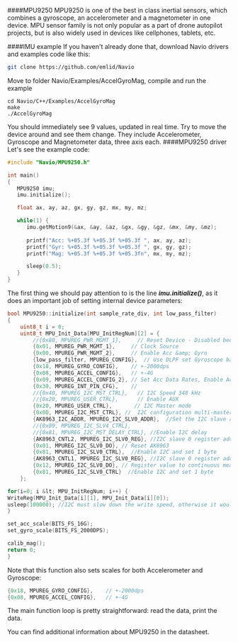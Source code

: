 
####MPU9250
MPU9250 is one of the best in class inertial sensors, which combines a gyroscope, an accelerometer and a magnetometer in one device. MPU sensor family is not only popular as a part of drone autopilot projects, but is also widely used in devices like cellphones, tablets, etc.

####IMU example
If you haven't already done that, download Navio drivers and examples code like this:

```bash
git clone https://github.com/emlid/Navio
```

Move to folder Navio/Examples/AccelGyroMag, compile and run the example

```
cd Navio/C++/Examples/AccelGyroMag
make 
./AccelGyroMag
```

You should immediately see 9 values, updated in real time. Try to move the device around and see them change. They include Accelerometer, Gyroscope and Magnetometer data, three axis each.
####MPU9250 driver
Let's see the example code:

```c
#include "Navio/MPU9250.h"

int main()
{
   MPU9250 imu;
   imu.initialize();

   float ax, ay, az, gx, gy, gz, mx, my, mz;

   while(1) {
      imu.getMotion9(&ax, &ay, &az, &gx, &gy, &gz, &mx, &my, &mz);
      
      printf("Acc: %+05.3f %+05.3f %+05.3f ", ax, ay, az);
      printf("Gyr: %+05.3f %+05.3f %+05.3f ", gx, gy, gz);
      printf("Mag: %+05.3f %+05.3f %+05.3fn", mx, my, mz);

      sleep(0.5);
   }
}
```

The first thing we should pay attention to is the line ***imu.initialize()***, as it does an important job of setting internal device parameters:

```c
bool MPU9250::initialize(int sample_rate_div, int low_pass_filter)
{
    uint8_t i = 0;
    uint8_t MPU_Init_Data[MPU_InitRegNum][2] = {
        //{0x80, MPUREG_PWR_MGMT_1},     // Reset Device - Disabled because it seems to corrupt initialisation of AK8963
        {0x01, MPUREG_PWR_MGMT_1},     // Clock Source
        {0x00, MPUREG_PWR_MGMT_2},     // Enable Acc &amp; Gyro
        {low_pass_filter, MPUREG_CONFIG},  // Use DLPF set Gyroscope bandwidth 184Hz, temperature bandwidth     188Hz
        {0x18, MPUREG_GYRO_CONFIG},    // +-2000dps
        {0x08, MPUREG_ACCEL_CONFIG},   // +-4G
        {0x09, MPUREG_ACCEL_CONFIG_2}, // Set Acc Data Rates, Enable Acc LPF , Bandwidth 184Hz
        {0x30, MPUREG_INT_PIN_CFG},    //
        //{0x40, MPUREG_I2C_MST_CTRL},   // I2C Speed 348 kHz
        //{0x20, MPUREG_USER_CTRL},      // Enable AUX
        {0x20, MPUREG_USER_CTRL},       // I2C Master mode
        {0x0D, MPUREG_I2C_MST_CTRL}, //  I2C configuration multi-master  IIC 400KHz
        {AK8963_I2C_ADDR, MPUREG_I2C_SLV0_ADDR},  //Set the I2C slave address of AK8963 and set for write.
        //{0x09, MPUREG_I2C_SLV4_CTRL},
        //{0x81, MPUREG_I2C_MST_DELAY_CTRL}, //Enable I2C delay
        {AK8963_CNTL2, MPUREG_I2C_SLV0_REG}, //I2C slave 0 register address from where to begin data transfer
        {0x01, MPUREG_I2C_SLV0_DO}, // Reset AK8963
        {0x81, MPUREG_I2C_SLV0_CTRL},  //Enable I2C and set 1 byte
        {AK8963_CNTL1, MPUREG_I2C_SLV0_REG}, //I2C slave 0 register address from where to begin data transfer
        {0x12, MPUREG_I2C_SLV0_DO}, // Register value to continuous measurement in 16bit
        {0x81, MPUREG_I2C_SLV0_CTRL}  //Enable I2C and set 1 byte
    };

for(i=0; i &lt; MPU_InitRegNum; i++) {
WriteReg(MPU_Init_Data[i][1], MPU_Init_Data[i][0]);
usleep(100000); //I2C must slow down the write speed, otherwise it would not work
}

set_acc_scale(BITS_FS_16G);
set_gyro_scale(BITS_FS_2000DPS);

calib_mag();
return 0;
}

```

Note that this function also sets scales for both Accelerometer and Gyroscope:

```c
{0x18, MPUREG_GYRO_CONFIG},    // +-2000dps
{0x08, MPUREG_ACCEL_CONFIG},   // +-4G
```

The main function loop is pretty straightforward: read the data, print the data.

You can find additional information about MPU9250 in the datasheet.
